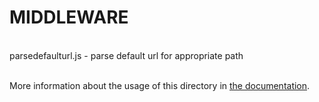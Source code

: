 # MIDDLEWARE
<br/>
parsedefaulturl.js - parse default url for appropriate path  
<br/>
<br/>

More information about the usage of this directory in [the documentation](https://nuxtjs.org/guide/routing#middleware).
